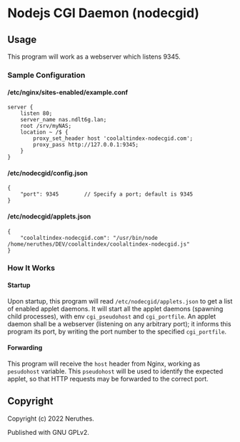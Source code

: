 # Nodejs CGI Daemon (nodecgid)


## Usage

This program will work as a webserver which listens 9345.

### Sample Configuration

#### /etc/nginx/sites-enabled/example.conf

```nginx
server {
    listen 80;
    server_name nas.ndlt6g.lan;
    root /srv/myNAS;
    location ~ /$ {
        proxy_set_header host 'coolaltindex-nodecgid.com';
        proxy_pass http://127.0.0.1:9345;
    }
}
```

#### /etc/nodecgid/config.json

```jsonc
{
    "port": 9345        // Specify a port; default is 9345
}
```

#### /etc/nodecgid/applets.json

```jsonc
{
    "coolaltindex-nodecgid.com": "/usr/bin/node /home/neruthes/DEV/coolaltindex/coolaltindex-nodecgid.js"
}
```


### How It Works

#### Startup

Upon startup, this program will read `/etc/nodecgid/applets.json` to get a list of enabled applet daemons.
It will start all the applet daemons (spawning child processes), with env `cgi_pseudohost` and `cgi_portfile`.
An applet daemon shall be a webserver (listening on any arbitrary port); it informs this program its port,
by writing the port number to the specified `cgi_portfile`.

#### Forwarding

This program will receive the `host` header from Nginx, working as `pesudohost` variable.
This `pseudohost` will be used to identify the expected applet, so that HTTP requests may be forwarded to the correct port.









## Copyright

Copyright (c) 2022 Neruthes.

Published with GNU GPLv2.